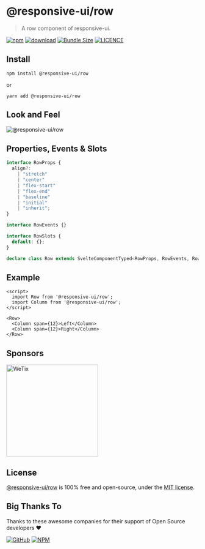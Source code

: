 # @responsive-ui/row

> A row component of responsive-ui.

<p>

[![npm](https://img.shields.io/npm/v/@responsive-ui/row.svg)](https://www.npmjs.com/package/@responsive-ui/row)
[![download](https://img.shields.io/npm/dw/@responsive-ui/row.svg)](https://www.npmjs.com/package/@responsive-ui/row)
[![Bundle Size](https://badgen.net/bundlephobia/minzip/%40responsive-ui%2Frow)](https://bundlephobia.com/result?p=@responsive-ui/row)
[![LICENCE](https://img.shields.io/github/license/wetix/responsive-ui)](https://github.com/wetix/responsive-ui/blob/master/LICENSE)

</p>

## Install

```console
npm install @responsive-ui/row
```

or

```console
yarn add @responsive-ui/row
```

## Look and Feel

<img src="https://user-images.githubusercontent.com/28108597/104026779-618ce280-5201-11eb-97ae-ca4af129b4c0.png"
alt="@responsive-ui/row" />

## Properties, Events & Slots

```ts
interface RowProps {
  align?:
    | "stretch"
    | "center"
    | "flex-start"
    | "flex-end"
    | "baseline"
    | "initial"
    | "inherit";
}

interface RowEvents {}

interface RowSlots {
  default: {};
}

declare class Row extends SvelteComponentTyped<RowProps, RowEvents, RowSlots> {}
```

## Example

```svelte
<script>
  import Row from '@responsive-ui/row';
  import Column from '@responsive-ui/row';
</script>

<Row>
  <Column span={12}>Left</Column>
  <Column span={12}>Right</Column>
</Row>
```

## Sponsors

<img src="https://asset.wetix.my/images/logo/wetix.png" alt="WeTix" width="240px">

## License

[@responsive-ui/row](https://github.com/wetix/responsive-ui/tree/master/components/row) is 100% free and open-source, under the [MIT license](https://github.com/wetix/responsive-ui/blob/master/LICENSE).

## Big Thanks To

Thanks to these awesome companies for their support of Open Source developers ❤

[![GitHub](https://jstools.dev/img/badges/github.svg)](https://github.com/open-source)
[![NPM](https://jstools.dev/img/badges/npm.svg)](https://www.npmjs.com/)
